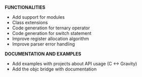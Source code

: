 **FUNCTIONALITIES**
* Add support for modules
* Class extensions
* Code generation for ternary operator
* Code generation for switch statement
* Improve register allocation algorithm
* Improve parser error handling

**DOCUMENTATION AND EXAMPLES**
* Add examples with projects about API usage (C <-> Gravity)
* Add the objc bridge with documentation
